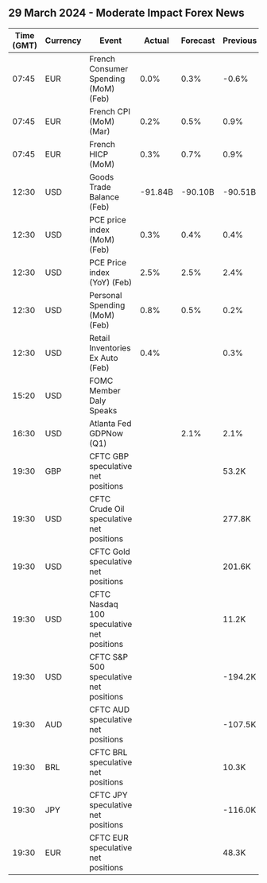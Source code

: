 ## 29 March 2024 - Moderate Impact Forex News

| Time (GMT) | Currency | Event | Actual | Forecast | Previous |
|------|----------|-------|--------|----------|----------|
| 07:45 | EUR | French Consumer Spending (MoM) (Feb) | 0.0% | 0.3% | -0.6% |
| 07:45 | EUR | French CPI (MoM) (Mar) | 0.2% | 0.5% | 0.9% |
| 07:45 | EUR | French HICP (MoM) | 0.3% | 0.7% | 0.9% |
| 12:30 | USD | Goods Trade Balance (Feb) | -91.84B | -90.10B | -90.51B |
| 12:30 | USD | PCE price index (MoM) (Feb) | 0.3% | 0.4% | 0.4% |
| 12:30 | USD | PCE Price index (YoY) (Feb) | 2.5% | 2.5% | 2.4% |
| 12:30 | USD | Personal Spending (MoM) (Feb) | 0.8% | 0.5% | 0.2% |
| 12:30 | USD | Retail Inventories Ex Auto (Feb) | 0.4% |  | 0.3% |
| 15:20 | USD | FOMC Member Daly Speaks |  |  |  |
| 16:30 | USD | Atlanta Fed GDPNow (Q1) |  | 2.1% | 2.1% |
| 19:30 | GBP | CFTC GBP speculative net positions |  |  | 53.2K |
| 19:30 | USD | CFTC Crude Oil speculative net positions |  |  | 277.8K |
| 19:30 | USD | CFTC Gold speculative net positions |  |  | 201.6K |
| 19:30 | USD | CFTC Nasdaq 100 speculative net positions |  |  | 11.2K |
| 19:30 | USD | CFTC S&P 500 speculative net positions |  |  | -194.2K |
| 19:30 | AUD | CFTC AUD speculative net positions |  |  | -107.5K |
| 19:30 | BRL | CFTC BRL speculative net positions |  |  | 10.3K |
| 19:30 | JPY | CFTC JPY speculative net positions |  |  | -116.0K |
| 19:30 | EUR | CFTC EUR speculative net positions |  |  | 48.3K |

